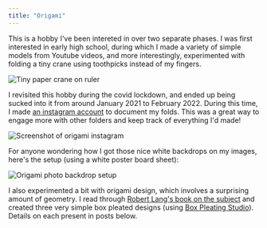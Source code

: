 ```yaml
---
title: "Origami"
---
```


This is a hobby I've been intereted in over two separate phases. I was first interested in early high school, during which I made a variety of simple models from Youtube videos, and more interestingly, experimented with folding a tiny crane using toothpicks instead of my fingers.

![Tiny paper crane on ruler](/origami/tiny_crane.jpg)

I revisited this hobby during the covid lockdown, and ended up being sucked into it from around January 2021 to February 2022. During this time, I made [an instagram account](https://www.instagram.com/varun_origami/) to document my folds. This was a great way to engage more with other folders and keep track of everything I'd made!

![Screenshot of origami instagram](/origami/insta.png)

For anyone wondering how I got those nice white backdrops on my images, here's the setup (using a white poster board sheet):

![Origami photo backdrop setup](/origami/origami_photo.jpg)

I also experimented a bit with origami design, which involves a surprising amount of geometry. I read through [Robert Lang's book on the subject](https://langorigami.com/publication/origami-design-secrets-2nd-edition/) and created three very simple box pleated designs (using [Box Pleating Studio](https://bpstudio.abstreamace.com/)). Details on each present in posts below.